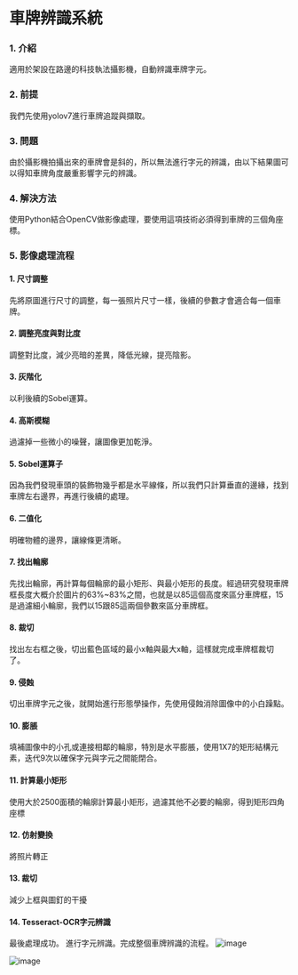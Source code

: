 # 車牌辨識系統
### 1. 介紹
適用於架設在路邊的科技執法攝影機，自動辨識車牌字元。
### 2. 前提
我們先使用yolov7進行車牌追蹤與擷取。
### 3. 問題
由於攝影機拍攝出來的車牌會是斜的，所以無法進行字元的辨識，由以下結果圖可以得知車牌角度嚴重影響字元的辨識。

### 4. 解決方法
使用Python結合OpenCV做影像處理，要使用這項技術必須得到車牌的三個角座標。
### 5. 影像處理流程
#### 1. 尺寸調整
先將原圖進行尺寸的調整，每一張照片尺寸一樣，後續的參數才會適合每一個車牌。
#### 2. 調整亮度與對比度
調整對比度，減少亮暗的差異，降低光線，提亮陰影。
#### 3. 灰階化
以利後續的Sobel運算。
#### 4. 高斯模糊
過濾掉一些微小的噪聲，讓圖像更加乾淨。
#### 5. Sobel運算子
因為我們發現車頭的裝飾物幾乎都是水平線條，所以我們只計算垂直的邊緣，找到車牌左右邊界，再進行後續的處理。
#### 6. 二值化
明確物體的邊界，讓線條更清晰。
#### 7. 找出輪廓
先找出輪廓，再計算每個輪廓的最小矩形、與最小矩形的長度。經過研究發現車牌框長度大概介於圖片的63%~83%之間，也就是以85這個高度來區分車牌框，15是過濾細小輪廓，我們以15跟85這兩個參數來區分車牌框。
#### 8. 裁切
找出左右框之後，切出藍色區域的最小x軸與最大x軸，這樣就完成車牌框裁切了。
#### 9. 侵蝕
切出車牌字元之後，就開始進行形態學操作，先使用侵蝕消除圖像中的小白躁點。
#### 10. 膨脹
填補圖像中的小孔或連接相鄰的輪廓，特別是水平膨脹，使用1X7的矩形結構元素，迭代9次以確保字元與字元之間能閉合。
#### 11. 計算最小矩形
使用大於2500面積的輪廓計算最小矩形，過濾其他不必要的輪廓，得到矩形四角座標
#### 12. 仿射變換
將照片轉正
#### 13. 裁切
減少上框與圖釘的干擾
#### 14. Tesseract-OCR字元辨識
最後處理成功。
進行字元辨識。完成整個車牌辨識的流程。
![image](https://github.com/wenchun0731/plates-identify/assets/121914317/f705a4c2-a438-4584-8565-f443a75c6a31)



![image](https://github.com/wenchun0731/plates-identify/assets/121914317/cb4db204-e719-4f62-aa9e-0ed6c33b9f38)
